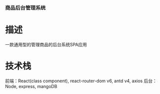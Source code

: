 ### 商品后台管理系统

# 描述
一款通用型的管理商品的后台系统SPA应用

# 技术栈
前端：React(class component), react-router-dom v6, antd v4, axios
后台：Node, express, mangoDB